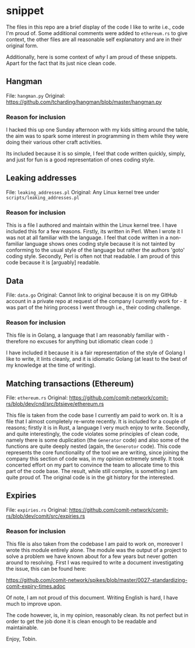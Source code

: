 snippet
=======

The files in this repo are a brief display of the code I like to write i.e.,
code I'm proud of. Some additional comments were added to `ethereum.rs` to give
context, the other files are all reasonable self explanatory and are in their
original form.

Additionally, here is some context of _why_ I am proud of these snippets.  Apart
for the fact that its just nice clean code.

## Hangman

File: `hangman.py`
Original: https://github.com/tcharding/hangman/blob/master/hangman.py

### Reason for inclusion

I hacked this up one Sunday afternoon with my kids sitting around the table, the
aim was to spark some interest in programming in them while they were doing
their various other craft activities.

Its included because it is so simple, I feel that code written quickly, simply,
and just for fun is a good representation of ones coding style.

## Leaking addresses

File: `leaking_addresses.pl`
Original: Any Linux kernel tree under `scripts/leaking_addresses.pl`

### Reason for inclusion

This is a file I authored and maintain within the Linux kernel tree.  I have
included this for a few reasons.  Firstly, its written in Perl.  When I wrote it
I was not at all familiar with the language.  I feel that code written in a
non-familiar language shows ones coding style because it is not tainted by
conforming to the usual style of the language but rather the authors 'goto'
coding style.  Secondly, Perl is often not that readable.  I am proud of this
code because it is [arguably] readable.

## Data

File: `data.go`
Original: Cannot link to original because it is on my GitHub account in a
private repo at request of the company I currently work for - it was part of the
hiring process I went through i.e., their coding challenge.

### Reason for inclusion

This file is in Golang, a language that I am reasonably familiar
with - therefore no excuses for anything but idiomatic clean code :)

I have included it because it is a fair representation of the style of Golang I
like to write, it lints cleanly, and it is idiomatic Golang (at least to the
best of my knowledge at the time of writing).

## Matching transactions (Ethereum)

File: `ethereum.rs`
Original: https://github.com/comit-network/comit-rs/blob/dev/cnd/src/btsieve/ethereum.rs

This file is taken from the code base I currently am paid to work on.  It is a
file that I almost completely re-wrote recently.  It is included for a couple of
reasons; firstly it is in Rust, a language I very much enjoy to write. Secondly,
and quite interestingly, the code violates some principles of clean code, namely
there is some duplication (the `Generator` code) and also some of the functions
are quite deeply nested (again, the `Generotor` code).  This code represents the
core functionality of the tool we are writing, since joining the company this
section of code was, in my opinion extremely smelly.  It took concerted effort
on my part to convince the team to allocate time to this part of the code base.
The result, while still complex, is something I am quite proud of.  The original
code is in the git history for the interested.

## Expiries

File: `expiries.rs`
Original: https://github.com/comit-network/comit-rs/blob/dev/comit/src/expiries.rs

### Reason for inclusion

This file is also taken from the codebase I am paid to work on, moreover I wrote this
module entirely alone. The module was the output of a project to solve a problem we have
known about for a few years but never gotten around to resolving. First I was required to
write a document investigating the issue, this can be found here:

https://github.com/comit-network/spikes/blob/master/0027-standardizing-comit-expiry-times.adoc

Of note, I am not proud of this document. Writing English is hard, I have much to improve
upon.

The code however, is, in my opinion, reasonably clean. Its not perfect but in order to get
the job done it is clean enough to be readable and maintainable.


Enjoy,
Tobin.